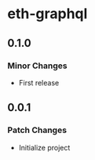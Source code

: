 # eth-graphql

## 0.1.0

### Minor Changes

- First release

## 0.0.1

### Patch Changes

- Initialize project
